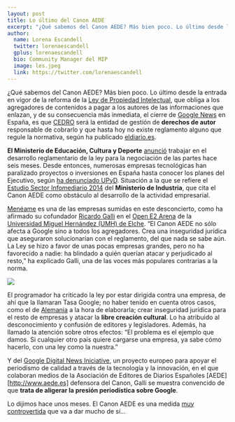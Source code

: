 ```yaml
---
layout: post
title: Lo último del Canon AEDE
excerpt: "¿Qué sabemos del Canon AEDE? Más bien poco. Lo último desde la entrada en vigor de la reforma de la Ley de Propiedad Intelectual, que obliga a los agregadores de contenidos a pagar a los autores de las informaciones que enlazan, y de su consecuencia más inmediata, el cierre de Google News en España, es que CEDRO será la entidad de gestión de derechos de autor responsable de cobrarlo y que hasta hoy no existe reglamento alguno que regule la normativa, según ha publicado eldiario.es."
author:
  name: Lorena Escandell
  twitter: lorenaescandell
  gplus: lorenaescandell 
  bio: Community Manager del MIP
  image: les.jpeg
  link: https://twitter.com/lorenaescandell
---
```

¿Qué sabemos del Canon AEDE? Más bien poco. Lo último desde la entrada en vigor de la reforma de la [Ley de Propiedad Intelectual](http://bit.ly/1DQsRNM), que obliga a los agregadores de contenidos a pagar a los autores de las informaciones que enlazan, y de su consecuencia más inmediata, el cierre de [Google News](http://bit.ly/1Aglnh7) en España, es que [CEDRO](http://www.cedro.org) será la entidad de gestión de **derechos de autor** responsable de cobrarlo y que hasta hoy no existe reglamento alguno que regule la normativa, según ha publicado [eldiario.es](http://bit.ly/1FPEjsl).

**El Ministerio de Educación, Cultura y Deporte** [anunció](http://bit.ly/1BAhDuG) trabajar en el desarrollo reglamentario de la ley para la negociación de las partes hace seis meses. Desde entonces, numerosas empresas tecnológicas han paralizado proyectos o inversiones en España hasta conocer los planes del Ejecutivo, según [ha denunciado UPyD](http://www.elconfidencialdigital.com/medios/Gobierno-explicaciones-regulado-aplicacion-Google_0_2481951817.html). Situación a la que se refiere el [Estudio Sector Infomediario 2014](http://bit.ly/1BqyH2i) del **Ministerio de Industria**, que cita el Canon AEDE como obstáculo al desarrollo de la actividad empresarial.

[Menéame](http://www.meneame.net) es una de las empresas sumidas en este desconcierto, como ha afirmado su cofundador [Ricardo Galli](https://twitter.com/gallir) en el [Open E2 Arena](http://arena.edu.umh.es) de la [Universidad Miguel Hernández (UMH) de Elche](http://www.umh.es). “El Canon AEDE no sólo afecta a Google sino a todos los agregadores. Crea una inseguridad jurídica que aseguraron solucionarían con el reglamento, del que nada se sabe aún. La Ley se hizo a favor de unas pocas empresas grandes, pero no ha favorecido a nadie: ha blindado a quién querían atacar y perjudicado al resto,” ha explicado Galli, una de las voces más populares contrarias a la norma.

![](https://dl.dropboxusercontent.com/u/3578704/fotos_blog_mcp/ricardo_galli_mip_2015.JPG)

El programador ha criticado la ley por estar dirigida contra una empresa, de ahí que la llamaran Tasa Google; no haber tenido en cuenta otros casos, como el de [Alemania](http://bit.ly/1xswypo) a la hora de elaborarla; crear inseguridad jurídica para el resto de empresas y atacar la **libre creación cultural**. Lo ha atribuido al desconocimiento y confusión de editores y legisladores. Además, ha llamado la atención sobre otros efectos: “El problema es el ejemplo que damos. Si cualquier otro país quiere cargarse una empresa, ya sabe cómo hacerlo, con una ley como la nuestra.”

Y del [Google Digital News Iniciative](http://www.digitalnewsinitiative.com), un proyecto europeo para apoyar el periodismo de calidad a través de la tecnología y la innovación, en el que colaboran medios de la Asociación de Editores de Diarios Españoles [AEDE][http://www.aede.es] defensora del Canon, Galli se muestra convencido de que **trata de aligerar la presión periodística sobre Google**.

Lo dijimos hace unos meses. El Canon AEDE es una medida [muy controvertida](http://bit.ly/1sThP00) que va a dar mucho de sí…